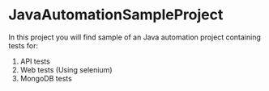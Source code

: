 # JavaAutomationSampleProject

In this project you will find sample of an Java automation project containing tests for:
1. API tests
2. Web tests (Using selenium)
3. MongoDB tests



